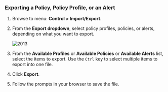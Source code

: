 ### Exporting a Policy, Policy Profile, or an Alert

1. Browse to menu: **Control > Import/Export**.

2. From the **Export dropdown**, select policy profiles, policies, or alerts, depending on what you want to export.

    ![2013](../images/2013.png)

3. From the **Available Profiles** or **Available Policies** or **Available Alerts** list, select the items to export. Use the `Ctrl` key to select multiple items to export into one file.

4. Click **Export**.

5. Follow the prompts in your browser to save the file.
